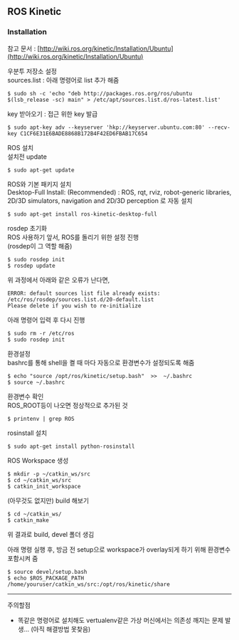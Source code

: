 
## ROS Kinetic  

### Installation  
참고 문서 : [http://wiki.ros.org/kinetic/Installation/Ubuntu](http://wiki.ros.org/kinetic/Installation/Ubuntu)

우분투 저장소 설정  
sources.list : 아래 명령어로 list 추가 해줌  

    $ sudo sh -c 'echo "deb http://packages.ros.org/ros/ubuntu $(lsb_release -sc) main" > /etc/apt/sources.list.d/ros-latest.list'  

key 받아오기 : 접근 위한 key 발급  

    $ sudo apt-key adv --keyserver 'hkp://keyserver.ubuntu.com:80' --recv-key C1CF6E31E6BADE8868B172B4F42ED6FBAB17C654  

ROS 설치  
설치전 update  

    $ sudo apt-get update  

ROS와 기본 패키지 설치  
Desktop-Full Install: (Recommended) : ROS, rqt, rviz, robot-generic libraries, 2D/3D simulators, navigation and 2D/3D perception 로 자동 설치  

    $ sudo apt-get install ros-kinetic-desktop-full  

rosdep 초기화  
ROS 사용하기 앞서, ROS를 돌리기 위한 설정 진행  
(rosdep이 그 역할 해줌)  

    $ sudo rosdep init  
    $ rosdep update  

위 과정에서 아래와 같은 오류가 난다면,  

    ERROR: default sources list file already exists:  
    /etc/ros/rosdep/sources.list.d/20-default.list  
    Please delete if you wish to re-initialize  

아래 명령어 입력 후 다시 진행  

    $ sudo rm -r /etc/ros  
    $ sudo rosdep init  

환경설정  
bashrc를 통해 shell을 켤 때 마다 자동으로 환경변수가 설정되도록 해줌  

    $ echo "source /opt/ros/kinetic/setup.bash"  >>  ~/.bashrc  
    $ source ~/.bashrc  

환경변수 확인  
ROS_ROOT등이 나오면 정상적으로 추가된 것  

    $ printenv | grep ROS  

rosinstall 설치  

    $ sudo apt-get install python-rosinstall  

ROS Workspace 생성  

    $ mkdir -p ~/catkin_ws/src  
    $ cd ~/catkin_ws/src  
    $ catkin_init_workspace  

(아무것도 없지만) build 해보기  

    $ cd ~/catkin_ws/  
    $ catkin_make  

위 결과로 build, devel 폴더 생김  

아래 명령 실행 후, 방금 전 setup으로 workspace가 overlay되게 하기 위해 환경변수 포함시켜 줌  

    $ source devel/setup.bash  
    $ echo $ROS_PACKAGE_PATH  /home/youruser/catkin_ws/src:/opt/ros/kinetic/share  

---
주의할점  
- 똑같은 명령어로 설치해도 vertualenv같은 가상 머신에서는 의존성 깨지는 문제 발생... (아직 해결방법 못찾음)  
  



<!--stackedit_data:
eyJoaXN0b3J5IjpbMjAxODc0NDgxMSw2MjAyMjA2NDJdfQ==
-->